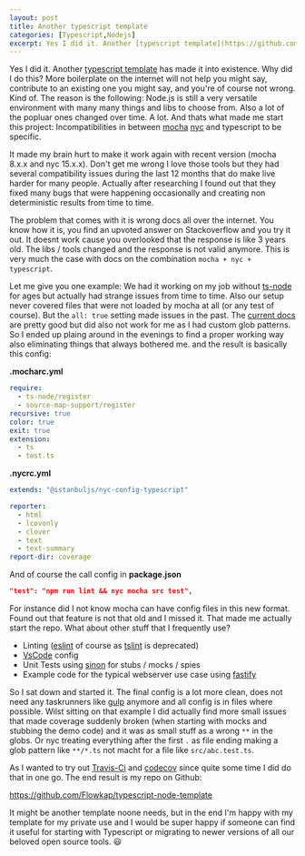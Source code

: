 ```yaml
---
layout: post
title: Another typescript template
categories: [Typescript,Nodejs]
excerpt: Yes I did it. Another [typescript template](https://github.com/Flowkap/typescript-node-template) has made it into existence. Why did I do this? ...
---
```


Yes I did it. Another [typescript template](https://github.com/Flowkap/typescript-node-template) has made it into existence. Why did I do this? More boilerplate on the internet will not help you might say, contribute to an existing one you might say, and you're of course not wrong. Kind of. The reason is the following: Node.js is still a very versatile environment with many many things and libs to choose from. Also a lot of the popluar ones changed over time. A lot. And thats what made me start this project: Incompatibilities in between [mocha](https://mochajs.org/) [nyc](https://github.com/istanbuljs/nyc) and typescript to be specific.

It made my brain hurt to make it work again with recent version (mocha 8.x.x and nyc 15.x.x). Don't get me wrong I love those tools but they had several compatibility issues during the last 12 months that do make live harder for many people. Actually after researching I found out that they fixed many bugs that were happening occasionally and creating non deterministic results from time to time.

The problem that comes with it is wrong docs all over the internet. You know how it is, you find an upvoted answer on Stackoverflow and you try it out. It doesnt work cause you  overlooked that the response is like 3 years old. The libs / tools changed and the response is not valid anymore. This is very much the case with docs on the combination `mocha + nyc + typescript`.

Let me give you one example: We had it working on my job without [ts-node](https://github.com/TypeStrong/ts-node) for ages but actually had strange issues from time to time. Also our setup never covered files that were not loaded by mocha at all (or any test of course). But the `all: true` setting made issues in the past. The [current docs](https://www.npmjs.com/package/@istanbuljs/nyc-config-typescript) are pretty good but did also not work for me as I had custom glob patterns. So I ended up plaing around in the evenings to find a proper working way also eliminating things that always bothered me. and the result is basically this config:

**.mocharc.yml**

```yml
require:
  - ts-node/register
  - source-map-support/register
recursive: true
color: true
exit: true
extension:
  - ts
  - test.ts
```

**.nycrc.yml**
```yml
extends: "@istanbuljs/nyc-config-typescript"

reporter:
  - html
  - lcovonly
  - clover
  - text
  - text-summary
report-dir: coverage

```

And of course the call config in **package.json**

```json
"test": "npm run lint && nyc mocha src test",
```

For instance did I not know mocha can have config files in this new format. Found out that feature is not that old and I missed it. That made me actually start the repo. What about other stuff that I frequently use?

* Linting ([eslint](https://github.com/eslint/eslint) of course as [tslint](https://github.com/palantir/tslint) is deprecated)
* [VsCode](https://code.visualstudio.com/) config
* Unit Tests using [sinon](https://github.com/sinonjs/sinon) for stubs / mocks / spies
* Example code for the typical webserver use case using [fastify](https://github.com/fastify/fastify)

So I sat down and started it. The final config is a lot more clean, does not need any taskrunners like [gulp](https://github.com/gulpjs/gulp) anymore and all config is in files where possible. Wilst sitting on that example I did actually find more small issues that made coverage suddenly broken (when starting with mocks and stubbing the demo code) and it was as small stuff as a wrong `**` in the globs. Or nyc treating everything after the first `.` as file ending making a glob pattern like `**/*.ts` not macht for a file like `src/abc.test.ts`.

As I wanted to try out [Travis-Ci](https://travis-ci.com/) and [codecov](https://codecov.io/) since quite some time I did do that in one go. The end result is my repo on Github:

https://github.com/Flowkap/typescript-node-template

It might be another template noone needs, but in the end I'm happy with my template for my private use and I would be super happy if someone can find it useful for starting with Typescript or migrating to newer versions of all our beloved open source tools. :smiley: